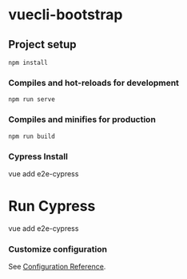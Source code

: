 # vuecli-bootstrap

## Project setup
```
npm install
```

### Compiles and hot-reloads for development
```
npm run serve
```

### Compiles and minifies for production
```
npm run build
```

### Cypress Install
vue add e2e-cypress

# Run Cypress
vue add e2e-cypress


### Customize configuration
See [Configuration Reference](https://cli.vuejs.org/config/).
